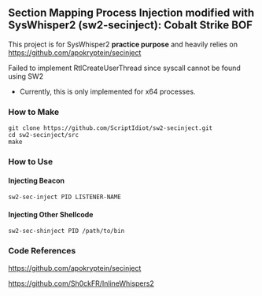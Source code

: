 ## Section Mapping Process Injection modified with SysWhisper2 (sw2-secinject): Cobalt Strike BOF

This project is for SysWhisper2 **practice purpose** and heavily relies on https://github.com/apokryptein/secinject

Failed to implement RtlCreateUserThread since syscall cannot be found using SW2


- Currently, this is only implemented for x64 processes.

### How to Make
```
git clone https://github.com/ScriptIdiot/sw2-secinject.git
cd sw2-secinject/src
make
```

### How to Use
#### Injecting Beacon
```
sw2-sec-inject PID LISTENER-NAME
```

#### Injecting Other Shellcode
```
sw2-sec-shinject PID /path/to/bin
```

### Code References
https://github.com/apokryptein/secinject

https://github.com/Sh0ckFR/InlineWhispers2





